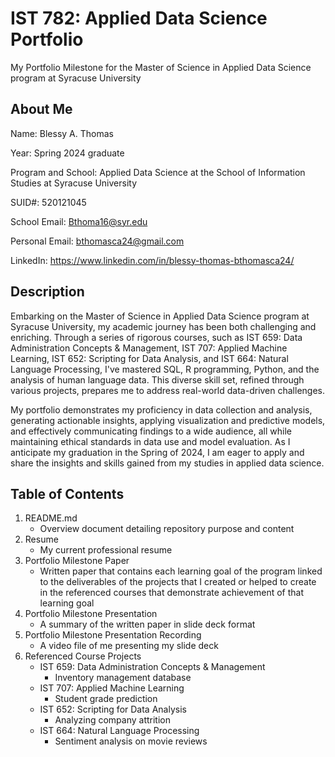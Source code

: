 # IST 782: Applied Data Science Portfolio
My Portfolio Milestone for the Master of Science in Applied Data Science program at Syracuse University

## About Me
Name: Blessy A. Thomas

Year: Spring 2024 graduate

Program and School: Applied Data Science at the School of Information Studies at Syracuse University

SUID#: 520121045

School Email: Bthoma16@syr.edu

Personal Email: bthomasca24@gmail.com

LinkedIn: https://www.linkedin.com/in/blessy-thomas-bthomasca24/

## Description
Embarking on the Master of Science in Applied Data Science program at Syracuse University, my academic journey has been both challenging and enriching. Through a series of rigorous courses, such as IST 659: Data Administration Concepts & Management, IST 707: Applied Machine Learning, IST 652: Scripting for Data Analysis, and IST 664: Natural Language Processing, I've mastered SQL, R programming, Python, and the analysis of human language data. This diverse skill set, refined through various projects, prepares me to address real-world data-driven challenges.

My portfolio demonstrates my proficiency in data collection and analysis, generating actionable insights, applying visualization and predictive models, and effectively communicating findings to a wide audience, all while maintaining ethical standards in data use and model evaluation. As I anticipate my graduation in the Spring of 2024, I am eager to apply and share the insights and skills gained from my studies in applied data science.

## Table of Contents
1. README.md
   - Overview document detailing repository purpose and content
3. Resume
   - My current professional resume
5. Portfolio Milestone Paper
   - Written paper that contains each learning goal of the program linked to the deliverables of the projects that I created or helped to create in the referenced courses that demonstrate achievement of that learning goal
7. Portfolio Milestone Presentation
   - A summary of the written paper in slide deck format
9. Portfolio Milestone Presentation Recording
    - A video file of me presenting my slide deck
11. Referenced Course Projects
    - IST 659: Data Administration Concepts & Management
      - Inventory management database
    - IST 707: Applied Machine Learning
      - Student grade prediction
    - IST 652: Scripting for Data Analysis
      - Analyzing company attrition
    - IST 664: Natural Language Processing
      - Sentiment analysis on movie reviews
